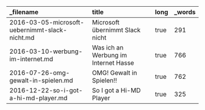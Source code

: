| _filename                                      | title                                | long | _words |
| :--------------------------------------------- | :----------------------------------- | :--- | :----- |
| 2016-03-05-microsoft-uebernimmt-slack-nicht.md | Microsoft übernimmt Slack nicht      | true | 291    |
| 2016-03-10-werbung-im-internet.md              | Was ich an Werbung im Internet Hasse | true | 766    |
| 2016-07-26-omg-gewalt-in-spielen.md            | OMG! Gewalt in Spielen!!             | true | 762    |
| 2016-12-22-so-i-got-a-hi-md-player.md          | So I got a Hi-MD Player              | true | 325    |
